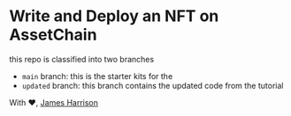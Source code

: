 # Write and Deploy an NFT on AssetChain

this repo is classified into two branches

- `main` branch: this is the starter kits for the
- `updated` branch: this branch contains the updated code from the tutorial
  


With :heart:, <a href="https://github.com/KodeSage" target="_blank">James Harrison</a> 
